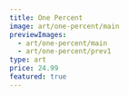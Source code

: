 ```yaml
---
title: One Percent
image: art/one-percent/main
previewImages:
  - art/one-percent/main
  - art/one-percent/prev1
type: art
price: 24.99
featured: true
---
```


